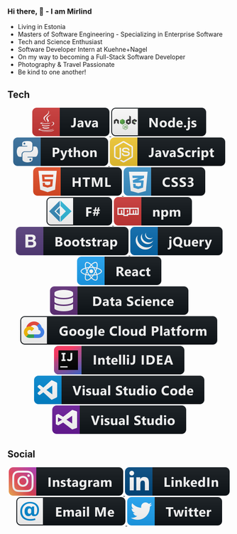 ### Hi there, 👋 - I am Mirlind

* Living in Estonia
* Masters of Software Engineering - Specializing in Enterprise Software
* Tech and Science Enthusiast
* Software Developer Intern at Kuehne+Nagel
* On my way to becoming a Full-Stack Software Developer
* Photography & Travel Passionate
* Be kind to one another!


## Tech

<p align="center">
      <a href="#">
   <img src="https://raw.githubusercontent.com/mirlindm/mirlindm/master/svg/dev/languages/java.svg" alt="example badge" style="vertical-align:top margin:6px 4px">
</a> 
      <a href="#">
   <img src="https://raw.githubusercontent.com/mirlindm/mirlindm/master/svg/dev/frameworks/nodejs.svg" alt="example badge" style="vertical-align:top margin:6px 4px">
</a> 
   <a href="#">
    <img src="https://raw.githubusercontent.com/mirlindm/mirlindm/master/svg/dev/languages/python.svg" alt="example badge" style="vertical-align:top margin:6px 4px">
  </a>  
     <a href="#">
     <img src="https://raw.githubusercontent.com/mirlindm/mirlindm/master/svg/dev/languages/js.svg" alt="example badge" style="vertical-align:top margin:6px 4px">
  </a>  
  
   <a href="#">
   <img src="https://raw.githubusercontent.com/mirlindm/mirlindm/master/svg/dev/languages/html.svg" alt="example badge" style="vertical-align:top margin:6px 4px">
</a>    
   <a href="#">
     <img src="https://raw.githubusercontent.com/mirlindm/mirlindm/master/svg/dev/languages/css3.svg" alt="example badge" style="vertical-align:top margin:6px 4px">
  </a>  
     <a href="#">
    <img src="https://raw.githubusercontent.com/mirlindm/mirlindm/master/svg/dev/languages/fsharp.svg" alt="example badge" style="vertical-align:top margin:6px 4px">
  </a>  
    <a href="#">
    <img src="https://raw.githubusercontent.com/mirlindm/mirlindm/master/svg/dev/services/npm.svg" alt="example badge" style="vertical-align:top margin:6px 4px">
  </a>  
  
     


   <a href="#">
   <img src="https://raw.githubusercontent.com/mirlindm/mirlindm/master/svg/dev/frameworks/bootstrap.svg" alt="example badge" style="vertical-align:top margin:6px 4px">
</a>  

   <a href="#">
   <img src="https://raw.githubusercontent.com/mirlindm/mirlindm/master/svg/dev/frameworks/jquery.svg" alt="example badge" style="vertical-align:top margin:6px 4px">
</a>  
   <a href="#">
   <img src="https://raw.githubusercontent.com/mirlindm/mirlindm/master/svg/dev/frameworks/react.svg" alt="example badge" style="vertical-align:top margin:6px 4px">
</a>  
   <a href="#">
   <img src="https://raw.githubusercontent.com/mirlindm/mirlindm/master/svg/dev/misc/datascience.svg" alt="example badge" style="vertical-align:top margin:6px 4px">
</a>  
   <a href="#">
  <img src="https://raw.githubusercontent.com/mirlindm/mirlindm/master/svg/dev/services/google_cloud_platform.svg" alt="example badge" style="vertical-align:top margin:6px 4px">
</a>  
   
  
  <a href="#">
  <img src="https://raw.githubusercontent.com/mirlindm/mirlindm/master/svg/dev/tools/jetbrains_intellij.svg" alt="example badge" style="vertical-align:top margin:6px 4px">
</a>  
     
 
 
   <a href="#">
  <img src="https://raw.githubusercontent.com/mirlindm/mirlindm/master/svg/dev/tools/visualstudio_code.svg" alt="example badge" style="vertical-align:top margin:6px 4px">
</a>  
 
 
 
  
   <a href="#">
   <img src="https://raw.githubusercontent.com/mirlindm/mirlindm/master/svg/dev/tools/visualstudio.svg" alt="example badge" style="vertical-align:top margin:6px 4px">
</a>   
 </p>
 
 
## Social
<p align="center">
  <a href="https://www.instagram.com/mirlindmurati/">
   <img src="https://raw.githubusercontent.com/mirlindm/mirlindm/master/svg/social/instagram.svg" alt="example badge" style="vertical-align:top margin:6px 4px">
   </a>  
   
   <a href="https://www.linkedin.com/in/mirlind-murati-747428159/">
   <img src="https://raw.githubusercontent.com/mirlindm/mirlindm/master/svg/social/linkedin.svg" alt="example badge" style="vertical-align:top margin:6px 4px">
   </a>  
      <a href="mailto:mirlindmurati@outlook.com">
   <img src="https://raw.githubusercontent.com/mirlindm/mirlindm/master/svg/social/email_me.svg" alt="example badge" style="vertical-align:top margin:6px 4px">
   </a> 
   
   <a href="https://twitter.com/mirlindmurati">
 <img src="https://raw.githubusercontent.com/mirlindm/mirlindm/master/svg/social/twitter.svg" alt="example badge" style="vertical-align:top margin:6px 4px">
   </a> 
   </p>

<!--
**mirlindm/mirlindm** is a ✨ _special_ ✨ repository because its `README.md` (this file) appears on your GitHub profile.

Here are some ideas to get you started:
[![Top Langs](https://github-readme-stats.vercel.app/api/top-langs/?username=mirlindm&layout=compact&hide=Jupyter)](https://github.com/mirlindm/github-readme-stats)

- 🌱 I’m currently learning ...

- 👯 I’m looking to collaborate on ...
- 🤔 I’m looking for help with ...
- 💬 Ask me about ...
- 📫 How to reach me: ...
- 😄 Pronouns: ...
- ⚡ Fun fact: ...
-->
